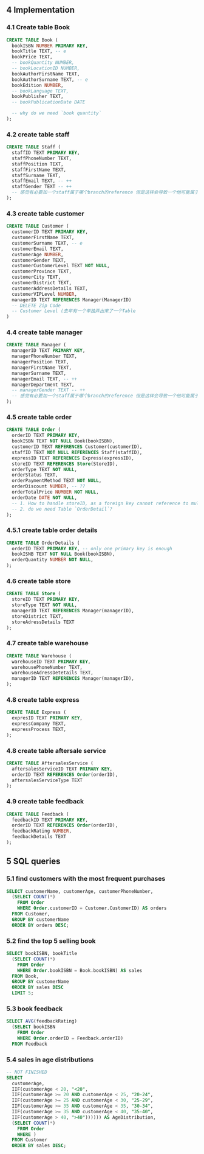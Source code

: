 ## 4 Implementation

### 4.1 Create table Book
```sql
CREATE TABLE Book (
  bookISBN NUMBER PRIMARY KEY,
  bookTitle TEXT, -- e
  bookPrice TEXT,
  -- bookQuantity NUMBER,
  -- bookLocationID NUMBER,
  bookAuthorFirstName TEXT,
  bookAuthorSurname TEXT, -- e
  bookEdition NUMBER,
  -- bookLanguage TEXT,
  bookPublisher TEXT,
  -- bookPublicationDate DATE

  -- why do we need `book quantity`
);
```

### 4.2 create table staff

```sql
CREATE TABLE Staff (
  staffID TEXT PRIMARY KEY,
  staffPhoneNumber TEXT,
  staffPosition TEXT,
  staffFirstName TEXT,
  staffSurname TEXT,
  staffEmail TEXT, -- ++
  staffGender TEXT -- ++
  -- 感觉有必要加一个staff属于哪个branch的reference 但是这样会导致一个他可能属于physical 或online store
);
```

### 4.3 create table customer
```sql
CREATE TABLE Customer (
  customerID TEXT PRIMARY KEY,
  customerFirstName TEXT,
  customerSurname TEXT, -- e
  customerEmail TEXT,
  customerAge NUMBER,
  customerGender TEXT,
  customerCustomerLevel TEXT NOT NULL,
  customerProvince TEXT,
  customerCity TEXT,
  customerDistrict TEXT,
  customerAddressDetails TEXT,
  customerVIPLevel NUMBER,
  managerID TEXT REFERENCES Manager(ManagerID)
  -- DELETE Zip Code
  -- Customer Level (去年有一个单独弄出来了一个Table
)
```

### 4.4 create table manager
```SQL
CREATE TABLE Manager (
  managerID TEXT PRIMARY KEY,
  managerPhoneNumber TEXT,
  managerPosition TEXT,
  managerFirstName TEXT,
  managerSurname TEXT,
  managerEmail TEXT, -- ++
  managerDepartment TEXT,
  -- managerGender TEXT -- ++
  -- 感觉有必要加一个staff属于哪个branch的reference 但是这样会导致一个他可能属于physical 或online store
);
```
### 4.5 create table order
```sql
CREATE TABLE Order (
  orderID TEXT PRIMARY KEY,
  bookISBN TEXT NOT NULL Book(bookISBN),
  customerID TEXT REFERENCES Customer(customerID),
  staffID TEXT NOT NULL REFERENCES Staff(staffID),
  expressID TEXT REFERENCES Express(expressID),
  storeID TEXT REFERENCES Store(StoreID),
  orderType TEXT NOT NULL,
  orderStatus TEXT,
  orderPaymentMethod TEXT NOT NULL,
  orderDiscount NUMBER, -- ??
  orderTotalPrice NUMBER NOT NULL,
  orderDate DATE NOT NULL,
  -- 1. How to handle storeID, as a foreign key cannot reference to multiple tables
  -- 2. do we need Table `OrderDetail`?
);
```

### 4.5.1 create table order details
```sql
CREATE TABLE OrderDetails (
  orderID TEXT PRIMARY KEY, -- only one primary key is enough
  bookISNB TEXT NOT NULL Book(bookISBN),
  orderQuantity NUMBER NOT NULL,
);
```

### 4.6 create table store
```sql
CREATE TABLE Store (
  storeID TEXT PRIMARY KEY,
  storeType TEXT NOT NULL,
  managerID TEXT REFERENCES Manager(managerID),
  storeDistrict TEXT,
  storeAdressDetails TEXT
);
```

### 4.7 create table warehouse
```sql
CREATE TABLE Warehouse (
  warehouseID TEXT PRIMARY KEY,
  warehousePhoneNumber TEXT,
  warehouseAdressDetetails TEXT,
  managerID TEXT REFERENCES Manager(managerID),
);
```

### 4.8 create table express
```sql
CREATE TABLE Express (
  expresID TEXT PRIMARY KEY,
  expressCompany TEXT,
  expressProcess TEXT,
);
```

### 4.8 create table aftersale service
```sql
CREATE TABLE AftersalesService (
  aftersalesServiceID TEXT PRIMARY KEY,
  orderID TEXT REFERENCES Order(orderID),
  aftersalesServiceType TEXT
);
```

### 4.9 create table feedback
```sql
CREATE TABLE Feedback (
  feedbackID TEXT PRIMARY KEY,
  orderID TEXT REFERENCES Order(orderID),
  feedbackRating NUMBER,
  feedbackDetails TEXT
);
```

## 5 SQL queries

### 5.1 find customers with the most frequent purchases

```sql
SELECT customerName, customerAge, customerPhoneNumber,
  (SELECT COUNT(*)
    FROM Order
    WHERE Order.customerID = Customer.CustomerID) AS orders
  FROM Customer,
  GROUP BY customerName
  ORDER BY orders DESC;
```


### 5.2 find the top 5 selling book
```sql
SELECT bookISBN, bookTitle
  (SELECT COUNT(*)
    FROM Order
    WHERE Order.bookISBN = Book.bookISBN) AS sales
  FROM Book,
  GROUP BY customerName
  ORDER BY sales DESC
  LIMIT 5;
```

### 5.3 book feedback
```sql
SELECT AVG(feedbackRating)
  (SELECT bookISBN
    FROM Order
    WHERE Order.orderID = Feedback.orderID)
  FROM Feedback
```


### 5.4 sales in age distributions
```sql
-- NOT FINISHED
SELECT
  customerAge,
  IIF(customerAge < 20, "<20",
  IIF(customerAge >= 20 AND customerAge < 25, "20-24",
  IIF(customerAge >= 25 AND customerAge < 30, "25-29",
  IIF(customerAge >= 35 AND customerAge < 35, "30-34",
  IIF(customerAge >= 35 AND customerAge < 40, "35-40",
  IIF(customerAge > 40, ">40")))))) AS AgeDistribution,
  (SELECT COUNT(*)
    FROM Order
    WHERE )
  FROM Customer
  ORDER BY sales DESC;
```